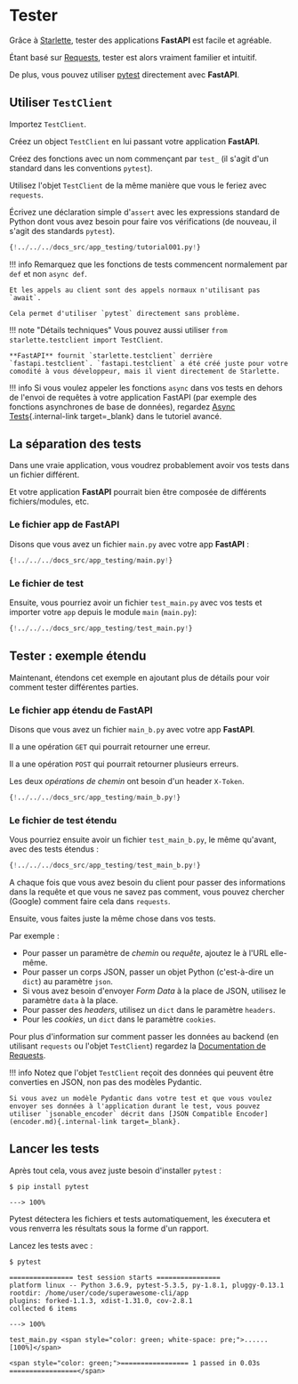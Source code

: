 # Tester

Grâce à <a href="https://www.starlette.io/testclient/" class="external-link" target="_blank">Starlette</a>, tester des applications **FastAPI** est facile et agréable.

Étant basé sur <a href="https://requests.readthedocs.io" class="external-link" target="_blank">Requests</a>, tester est alors vraiment familier et intuitif.

De plus, vous pouvez utiliser <a href="https://docs.pytest.org/" class="external-link" target="_blank">pytest</a> directement avec **FastAPI**.

## Utiliser `TestClient`

Importez `TestClient`.

Créez un object `TestClient` en lui passant votre application **FastAPI**.

Créez des fonctions avec un nom commençant par `test_` (il s'agit d'un standard dans les conventions `pytest`).

Utilisez l'objet `TestClient` de la même manière que vous le feriez avec `requests`.

Écrivez une déclaration simple d'`assert` avec les expressions standard de Python dont vous avez besoin pour faire vos vérifications (de nouveau, il s'agit des standards `pytest`).

```Python hl_lines="2  12  15-18"
{!../../../docs_src/app_testing/tutorial001.py!}
```

!!! info
    Remarquez que les fonctions de tests commencent normalement par `def` et non `async def`.

    Et les appels au client sont des appels normaux n'utilisant pas `await`.

    Cela permet d'utiliser `pytest` directement sans problème.

!!! note "Détails techniques"
    Vous pouvez aussi utiliser `from starlette.testclient import TestClient`.

    **FastAPI** fournit `starlette.testclient` derrière `fastapi.testclient`. `fastapi.testclient` a été créé juste pour votre comodité à vous développeur, mais il vient directement de Starlette.

!!! info
    Si vous voulez appeler les fonctions `async` dans vos tests en dehors de l'envoi de requêtes à votre application FastAPI (par exemple des fonctions asynchrones de base de données), regardez [Async Tests](../advanced/async-tests.md){.internal-link target=_blank} dans le tutoriel avancé.

## La séparation des tests

Dans une vraie application, vous voudrez probablement avoir vos tests dans un fichier différent.

Et votre application **FastAPI** pourrait bien être composée de différents fichiers/modules, etc.

### Le fichier app de **FastAPI**

Disons que vous avez un fichier `main.py` avec votre app **FastAPI** :

```Python
{!../../../docs_src/app_testing/main.py!}
```

### Le fichier de test

Ensuite, vous pourriez avoir un fichier `test_main.py` avec vos tests et importer votre `app` depuis le module `main` (`main.py`):

```Python
{!../../../docs_src/app_testing/test_main.py!}
```

## Tester : exemple étendu

Maintenant, étendons cet exemple en ajoutant plus de détails pour voir comment tester différentes parties.

### Le fichier app étendu de **FastAPI**

Disons que vous avez un fichier `main_b.py` avec votre app **FastAPI**.

Il a une opération `GET` qui pourrait retourner une erreur.

Il a une opération `POST` qui pourrait retourner plusieurs erreurs.

Les deux *opérations de chemin* ont besoin d'un header `X-Token`.

```Python
{!../../../docs_src/app_testing/main_b.py!}
```

### Le fichier de test étendu

Vous pourriez ensuite avoir un fichier `test_main_b.py`, le même qu'avant, avec des tests étendus :

```Python
{!../../../docs_src/app_testing/test_main_b.py!}
```

A chaque fois que vous avez besoin du client pour passer des informations dans la requête et que vous ne savez pas comment, vous pouvez chercher (Google) comment faire cela dans `requests`.

Ensuite, vous faites juste la même chose dans vos tests.

Par exemple :

* Pour passer un paramètre de *chemin* ou *requête*, ajoutez le à l'URL elle-même.
* Pour passer un corps JSON, passer un objet Python (c'est-à-dire un `dict`) au paramètre `json`.
* Si vous avez besoin d'envoyer *Form Data* à la place de JSON, utilisez le paramètre `data` à la place.
* Pour passer des *headers*, utilisez un `dict` dans le paramètre `headers`.
* Pour les *cookies*, un `dict` dans le paramètre `cookies`.

Pour plus d'information sur comment passer les données au backend (en utilisant `requests` ou l'objet `TestClient`) regardez la <a href="https://requests.readthedocs.io" class="external-link" target="_blank">Documentation de Requests</a>.

!!! info
    Notez que l'objet `TestClient` reçoit des données qui peuvent être converties en JSON, non pas des modèles Pydantic.

    Si vous avez un modèle Pydantic dans votre test et que vous voulez envoyer ses données à l'application durant le test, vous pouvez utiliser `jsonable_encoder` décrit dans [JSON Compatible Encoder](encoder.md){.internal-link target=_blank}.

## Lancer les tests

Après tout cela, vous avez juste besoin d'installer `pytest` :

<div class="termy">

```console
$ pip install pytest

---> 100%
```

</div>

Pytest détectera les fichiers et tests automatiquement, les éxecutera et vous renverra les résultats sous la forme d'un rapport.

Lancez les tests avec :

<div class="termy">

```console
$ pytest

================ test session starts ================
platform linux -- Python 3.6.9, pytest-5.3.5, py-1.8.1, pluggy-0.13.1
rootdir: /home/user/code/superawesome-cli/app
plugins: forked-1.1.3, xdist-1.31.0, cov-2.8.1
collected 6 items

---> 100%

test_main.py <span style="color: green; white-space: pre;">......                            [100%]</span>

<span style="color: green;">================= 1 passed in 0.03s =================</span>
```

</div>
